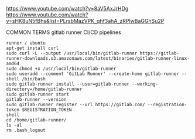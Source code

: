 https://www.youtube.com/watch?v=8aV5AxJrHDg
https://www.youtube.com/watch?v=sHK8uN5fBhs&list=PLrsbMazVPK_qhf3ahA_zRPlwBaGGhSu2P


COMMON TERMS
gitlab runner
CI/CD pipelines

```
runner / ubuntu
apt-get install curl
sudo curl -L --output /usr/local/bin/gitlab-runner https://gitlab-runner-downloads.s3.amazonaws.com/latest/binaries/gitlab-runner-linux-amd64
sudo chmod +x /usr/local/bin/gitlab-runner
sudo useradd --comment 'GitLab Runner' --create-home gitlab-runner --shell /bin/bash
sudo gitlab-runner install --user=gitlab-runner --working-directory=/home/gitlab-runner 
sudo gitlab-runner start
gitlab-runner --version
sudo gitlab-runner register --url https://gitlab.com/ --registration-token $REGISTRATION_TOKEN
shell
cd /home/gitlab-runner/
ls -al
rm .bash_logout
```
